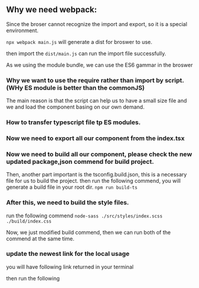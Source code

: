 ## Why we need webpack: 
Since the broser cannot recognize the import and export, so it is a special environment. 

`npx webpack main.js` will generate a dist for broswer to use. 

then import the `dist/main.js` can run the import file successfully. 

As we using the module bundle, we can use the ES6 gammar in the broswer 

### Why we want to use the require rather than import by script. (WHy ES module is better than the commonJS)
The main reason is that the script can help us to have a small size file and we and load the component basing on our own demand. 

### How to transfer typescript file tp ES modules. 


### Now we need to export all our component from the index.tsx

### Now we need to build all our component, please check the new updated package,json commend for build project. 
Then, another part important is the tsconfig.build.json, this is a necessary file for us to build the project. 
then run the following commend, you will generate a build file in your root dir. 
`npm run build-ts`

### After this, we need to build the style files. 
run the following commend 
`node-sass ./src/styles/index.scss ./build/index.css`

Now, we just modified build commend, then we can run both of the commend at the same time. 

### update the newest link for the local usage 
you will have following link returned in your terminal 

then run the following 